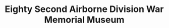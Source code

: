 ---
layout: repo
title: "Eighty Second Airborne Division War Memorial Museum"
id: 4934
permalink: repos/4934/
---